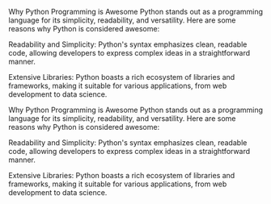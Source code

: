 Why Python Programming is Awesome
Python stands out as a programming language for its simplicity, readability, and versatility. Here are some reasons why Python is considered awesome:

Readability and Simplicity: Python's syntax emphasizes clean, readable code, allowing developers to express complex ideas in a straightforward manner.

Extensive Libraries: Python boasts a rich ecosystem of libraries and frameworks, making it suitable for various applications, from web development to data science.


Why Python Programming is Awesome
Python stands out as a programming language for its simplicity, readability, and versatility. Here are some reasons why Python is considered awesome:

Readability and Simplicity: Python's syntax emphasizes clean, readable code, allowing developers to express complex ideas in a straightforward manner.

Extensive Libraries: Python boasts a rich ecosystem of libraries and frameworks, making it suitable for various applications, from web development to data science.

